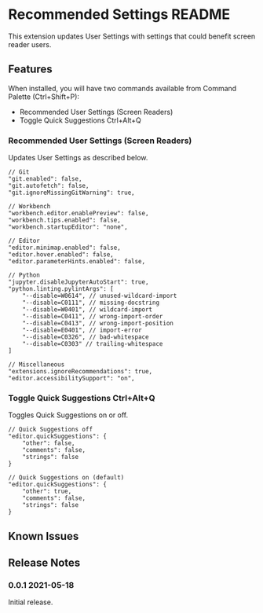 # Recommended Settings README

This extension updates User Settings with settings that could benefit screen reader users.

## Features

When installed, you will have two commands available from Command Palette (Ctrl+Shift+P):

- Recommended User Settings (Screen Readers)
- Toggle Quick Suggestions Ctrl+Alt+Q

### Recommended User Settings (Screen Readers)

Updates User Settings as described below.

```
// Git
"git.enabled": false,
"git.autofetch": false,
"git.ignoreMissingGitWarning": true,

// Workbench
"workbench.editor.enablePreview": false,
"workbench.tips.enabled": false,
"workbench.startupEditor": "none",

// Editor
"editor.minimap.enabled": false,
"editor.hover.enabled": false,
"editor.parameterHints.enabled": false,

// Python
"jupyter.disableJupyterAutoStart": true,
"python.linting.pylintArgs": [
    "--disable=W0614", // unused-wildcard-import
    "--disable=C0111", // missing-docstring
    "--disable=W0401", // wildcard-import
    "--disable=C0411", // wrong-import-order
    "--disable=C0413", // wrong-import-position
    "--disable=E0401", // import-error
    "--disable=C0326", // bad-whitespace
    "--disable=C0303" // trailing-whitespace
]

// Miscellaneous
"extensions.ignoreRecommendations": true,
"editor.accessibilitySupport": "on",
```

### Toggle Quick Suggestions Ctrl+Alt+Q

Toggles  Quick Suggestions on or off.

```
// Quick Suggestions off
"editor.quickSuggestions": {
    "other": false,
    "comments": false,
    "strings": false
}

// Quick Suggestions on (default)
"editor.quickSuggestions": {
    "other": true,
    "comments": false,
    "strings": false
}
```

## Known Issues

## Release Notes

### 0.0.1 2021-05-18

Initial release.
